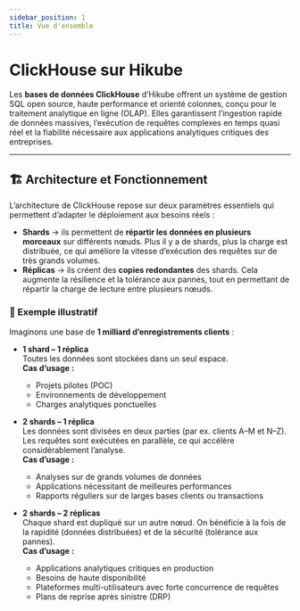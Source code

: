 ```yaml
---
sidebar_position: 1
title: Vue d'ensemble
---
```


# ClickHouse sur Hikube

Les **bases de données ClickHouse** d’Hikube offrent un système de gestion SQL open source, haute performance et orienté colonnes, conçu pour le traitement analytique en ligne (OLAP). Elles garantissent l’ingestion rapide de données massives, l’exécution de requêtes complexes en temps quasi réel et la fiabilité nécessaire aux applications analytiques critiques des entreprises.

---

## 🏗️ Architecture et Fonctionnement

L’architecture de ClickHouse repose sur deux paramètres essentiels qui permettent d’adapter le déploiement aux besoins réels :  

- **Shards** → ils permettent de **répartir les données en plusieurs morceaux** sur différents nœuds. Plus il y a de shards, plus la charge est distribuée, ce qui améliore la vitesse d’exécution des requêtes sur de très grands volumes.  
- **Réplicas** → ils créent des **copies redondantes** des shards. Cela augmente la résilience et la tolérance aux pannes, tout en permettant de répartir la charge de lecture entre plusieurs nœuds.  

### 🔎 Exemple illustratif

Imaginons une base de **1 milliard d’enregistrements clients** :  

- **1 shard – 1 réplica**  
  Toutes les données sont stockées dans un seul espace.  
  **Cas d’usage :**  
  - Projets pilotes (POC)  
  - Environnements de développement  
  - Charges analytiques ponctuelles  

- **2 shards – 1 réplica**  
  Les données sont divisées en deux parties (par ex. clients A–M et N–Z). Les requêtes sont exécutées en parallèle, ce qui accélère considérablement l’analyse.  
  **Cas d’usage :**  
  - Analyses sur de grands volumes de données  
  - Applications nécessitant de meilleures performances  
  - Rapports réguliers sur de larges bases clients ou transactions  

- **2 shards – 2 réplicas**  
  Chaque shard est dupliqué sur un autre nœud. On bénéficie à la fois de la rapidité (données distribuées) et de la sécurité (tolérance aux pannes).  
  **Cas d’usage :**  
  - Applications analytiques critiques en production  
  - Besoins de haute disponibilité  
  - Plateformes multi-utilisateurs avec forte concurrence de requêtes  
  - Plans de reprise après sinistre (DRP)  
